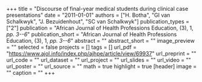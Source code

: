 +++
title = "Discourse of final-year medical students during clinical case presentations"
date = "2011-01-01"
authors = ["H. Botha", "GI van Schalkwyk", "J. Bezuidenhout", "SC van Schalkwyk"]
publication_types = ["2"]
publication = "African Journal of Health Professions Education, (3), 1, _pp. 3--6_"
publication_short = "African Journal of Health Professions Education, (3), 1, _pp. 3--6_"
abstract = ""
abstract_short = ""
image_preview = ""
selected = false
projects = []
tags = []
url_pdf = "https://www.ajol.info/index.php/ajhpe/article/view/69937"
url_preprint = ""
url_code = ""
url_dataset = ""
url_project = ""
url_slides = ""
url_video = ""
url_poster = ""
url_source = ""
math = true
highlight = true
[header]
image = ""
caption = ""
+++
